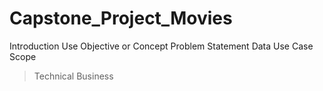 # Capstone_Project_Movies
Introduction
Use
Objective or Concept
Problem Statement
Data
Use Case
Scope
> Technical
> Business
